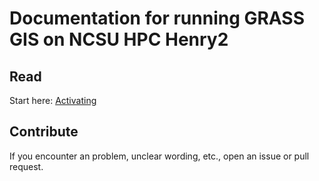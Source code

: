 # Documentation for running GRASS GIS on NCSU HPC Henry2

## Read

Start here: [Activating](activating.md)

## Contribute

If you encounter an problem, unclear wording, etc., open an issue or pull request.
